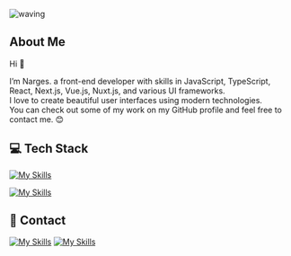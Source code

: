 
![waving](https://capsule-render.vercel.app/api?type=waving&color=7d8590&fontColor=B2BCBE&height=120&section=header&text=Narges%20Khatami&fontSize=40)

## About Me
Hi 👋

I’m Narges. a front-end developer with skills in JavaScript, TypeScript, React, Next.js, Vue.js, Nuxt.js, and various UI frameworks.
<br>
I love to create beautiful user interfaces using modern technologies. 
<br>
You can check out some of my work on my GitHub profile and feel free to contact me. 😊

## 💻 Tech Stack

[![My Skills](https://skillicons.dev/icons?i=js,ts,react,nextjs,vue,nuxtjs)](https://skillicons.dev)

[![My Skills](https://skillicons.dev/icons?i=materialui,tailwind,bootstrap,sass,css,html)](https://skillicons.dev)


## 📱 Contact

[![My Skills](https://img.shields.io/badge/LinkedIn-0077B5?style=for-the-badge&logo=linkedin&logoColor=white)]([https://skillicons.dev](https://www.linkedin.com/in/narges-khatami/))
[![My Skills](https://img.shields.io/badge/Gmail-D14836?style=for-the-badge&logo=gmail&logoColor=white)]([https://skillicons.dev](mailto:nargeskhatami.h@gmail.com))
